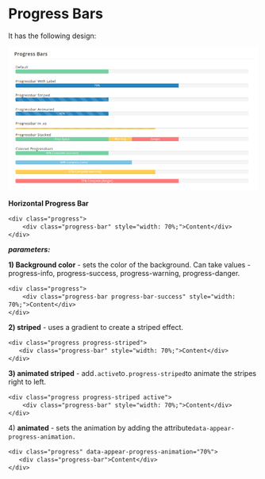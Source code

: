 # Progress Bars

It has the following design:

![](../.gitbook/assets/clean8.png)

**Horizontal Progress Bar**

```text
<div class="progress">
    <div class="progress-bar" style="width: 70%;">Content</div>
</div>
```

_**parameters:**_

**1\) Background color** - sets the color of the background. Can take values - progress-info, progress-success, progress-warning, progress-danger.

```text
<div class="progress">
    <div class="progress-bar progress-bar-success" style="width: 70%;">Content</div>
</div>
```

**2\) striped** - uses a gradient to create a striped effect.

```text
<div class="progress progress-striped">
   <div class="progress-bar" style="width: 70%;">Content</div>
</div>
```

**3\) animated striped** - add`.active`to`.progress-striped`to animate the stripes right to left.

```text
<div class="progress progress-striped active">
    <div class="progress-bar" style="width: 70%;">Content</div>
</div>
```

4\) **animated** - sets the animation by adding the attribute`data-appear-progress-animation.`

```text
<div class="progress" data-appear-progress-animation="70%">
   <div class="progress-bar">Content</div>
</div>
```

